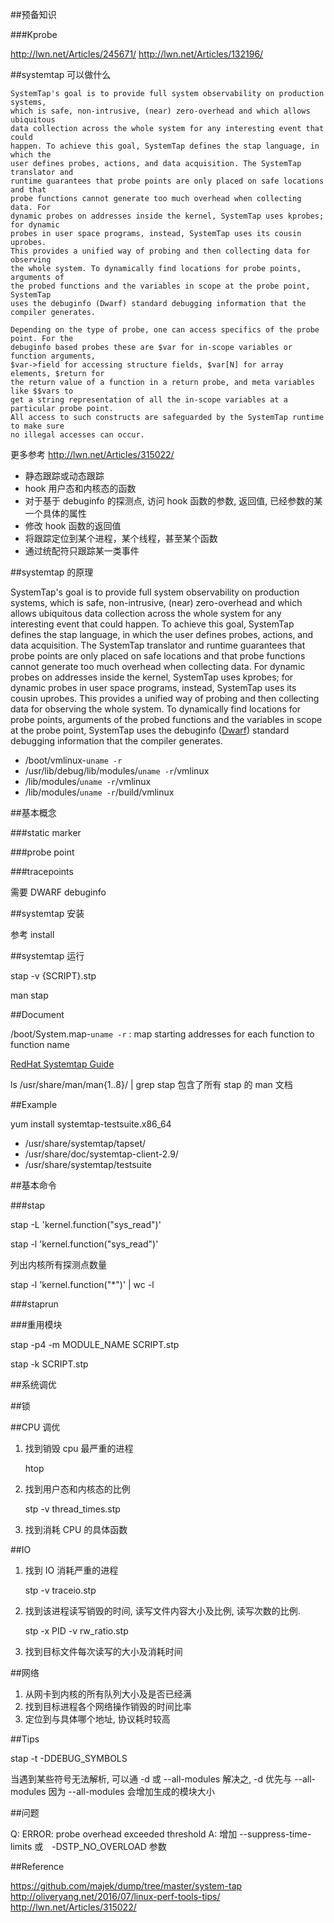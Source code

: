 
##预备知识

###Kprobe

http://lwn.net/Articles/245671/
http://lwn.net/Articles/132196/




##systemtap 可以做什么

    SystemTap's goal is to provide full system observability on production systems,
    which is safe, non-intrusive, (near) zero-overhead and which allows ubiquitous
    data collection across the whole system for any interesting event that could
    happen. To achieve this goal, SystemTap defines the stap language, in which the
    user defines probes, actions, and data acquisition. The SystemTap translator and
    runtime guarantees that probe points are only placed on safe locations and that
    probe functions cannot generate too much overhead when collecting data. For
    dynamic probes on addresses inside the kernel, SystemTap uses kprobes; for dynamic
    probes in user space programs, instead, SystemTap uses its cousin uprobes.
    This provides a unified way of probing and then collecting data for observing
    the whole system. To dynamically find locations for probe points, arguments of
    the probed functions and the variables in scope at the probe point, SystemTap
    uses the debuginfo (Dwarf) standard debugging information that the compiler generates.

    Depending on the type of probe, one can access specifics of the probe point. For the
    debuginfo based probes these are $var for in-scope variables or function arguments,
    $var->field for accessing structure fields, $var[N] for array elements, $return for
    the return value of a function in a return probe, and meta variables like $$vars to
    get a string representation of all the in-scope variables at a particular probe point.
    All access to such constructs are safeguarded by the SystemTap runtime to make sure
    no illegal accesses can occur.

   更多参考 http://lwn.net/Articles/315022/

* 静态跟踪或动态跟踪
* hook 用户态和内核态的函数
* 对于基于 debuginfo 的探测点, 访问 hook 函数的参数, 返回值, 已经参数的某一个具体的属性
* 修改 hook 函数的返回值
* 将跟踪定位到某个进程，某个线程，甚至某个函数
* 通过统配符只跟踪某一类事件

##systemtap 的原理

SystemTap's goal is to provide full system observability on production systems,
which is safe, non-intrusive, (near) zero-overhead and which allows ubiquitous
data collection across the whole system for any interesting event that could
happen. To achieve this goal, SystemTap defines the stap language, in which the
user defines probes, actions, and data acquisition. The SystemTap translator and
runtime guarantees that probe points are only placed on safe locations and that
probe functions cannot generate too much overhead when collecting data. For dynamic
probes on addresses inside the kernel, SystemTap uses kprobes; for dynamic probes
in user space programs, instead, SystemTap uses its cousin uprobes. This
provides a unified way of probing and then collecting data for observing the whole
system. To dynamically find locations for probe points, arguments of the probed
functions and the variables in scope at the probe point, SystemTap uses the
debuginfo ([Dwarf](http://dwarfstd.org/)) standard debugging information that the compiler generates.


* /boot/vmlinux-`uname -r`
* /usr/lib/debug/lib/modules/`uname -r`/vmlinux
* /lib/modules/`uname -r`/vmlinux
* /lib/modules/`uname -r`/build/vmlinux

##基本概念

###static marker


###probe point

###tracepoints

需要 DWARF debuginfo




##systemtap 安装

参考 install

##systemtap 运行

stap -v {SCRIPT}.stp

man stap

##Document

/boot/System.map-`uname -r` : map starting addresses for each function to function name

[RedHat Systemtap Guide](https://access.redhat.com/documentation/en-US/Red_Hat_Enterprise_Linux/7/pdf/SystemTap_Beginners_Guide/Red_Hat_Enterprise_Linux-7-SystemTap_Beginners_Guide-en-US.pdf)

ls /usr/share/man/man{1..8}/ | grep stap 包含了所有 stap 的 man 文档

##Example

yum install systemtap-testsuite.x86_64

* /usr/share/systemtap/tapset/
* /usr/share/doc/systemtap-client-2.9/
* /usr/share/systemtap/testsuite

##基本命令

###stap

stap -L 'kernel.function("sys_read")'

stap -l 'kernel.function("sys_read")'

列出内核所有探测点数量

stap -l 'kernel.function("*")' | wc -l


###staprun

###重用模块

stap -p4 -m MODULE_NAME SCRIPT.stp

stap -k SCRIPT.stp

##系统调优

##锁



##CPU 调优

1. 找到销毁 cpu 最严重的进程

    htop

2. 找到用户态和内核态的比例

    stp -v thread_times.stp

3. 找到消耗 CPU 的具体函数


##IO

1. 找到 IO 消耗严重的进程

    stp -v traceio.stp

2. 找到该进程读写销毁的时间, 读写文件内容大小及比例, 读写次数的比例.

    stp -x PID -v rw_ratio.stp

3. 找到目标文件每次读写的大小及消耗时间


##网络

1. 从网卡到内核的所有队列大小及是否已经满
2. 找到目标进程各个网络操作销毁的时间比率
3. 定位到与具体哪个地址, 协议耗时较高


##Tips

stap -t -DDEBUG_SYMBOLS

当遇到某些符号无法解析, 可以通 -d 或 --all-modules 解决之, -d 优先与 --all-modules
因为 --all-modules 会增加生成的模块大小


##问题

Q: ERROR: probe overhead exceeded threshold
A: 增加 --suppress-time-limits 或　-DSTP_NO_OVERLOAD 参数



##Reference

https://github.com/majek/dump/tree/master/system-tap
http://oliveryang.net/2016/07/linux-perf-tools-tips/
http://lwn.net/Articles/315022/


